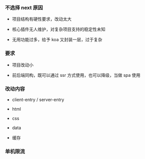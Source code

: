 ### 不选择 next 原因

- 项目结构有硬性要求，改动太大

- 核心插件无人维护，对复杂项目支持的稳定性未知

- 无用功能过多，给予 koa 又封装一层，过于复杂

### 要求

- 项目改动小

- 前后端同构，既可以通过 ssr 方式使用，也可以降级，当做 spa 使用

### 改动内容

- client-entry / server-entry

- html

- css

- data

- 缓存

### 单机限流
